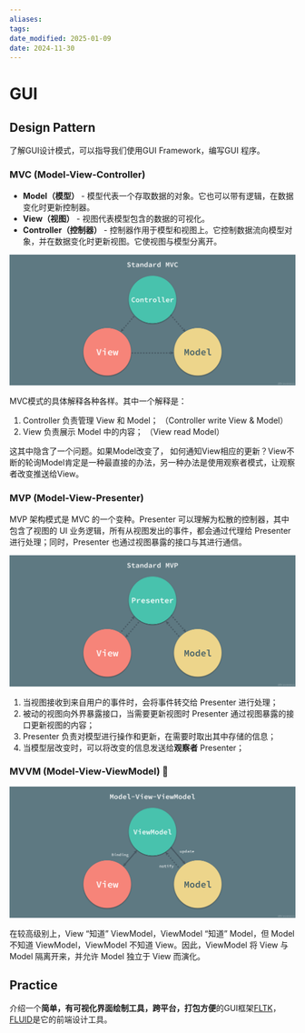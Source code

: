 ```yaml
---
aliases: 
tags: 
date_modified: 2025-01-09
date: 2024-11-30
---
```


# GUI

## Design Pattern

了解GUI设计模式，可以指导我们使用GUI Framework，编写GUI 程序。

### MVC (Model-View-Controller)

- **Model（模型）** - 模型代表一个存取数据的对象。它也可以带有逻辑，在数据变化时更新控制器。
- **View（视图）** - 视图代表模型包含的数据的可视化。
- **Controller（控制器）** - 控制器作用于模型和视图上。它控制数据流向模型对象，并在数据变化时更新视图。它使视图与模型分离开。

![](../../static/Pasted%20image%2020240418130845.png)

MVC模式的具体解释各种各样。其中一个解释是：

1. Controller 负责管理 View 和 Model； （Controller write View & Model）
2. View 负责展示 Model 中的内容； （View read Model）

这其中隐含了一个问题。如果Model改变了， 如何通知View相应的更新？View不断的轮询Model肯定是一种最直接的办法，另一种办法是使用观察者模式，让观察者改变推送给View。

### MVP (Model-View-Presenter)

MVP 架构模式是 MVC 的一个变种。Presenter 可以理解为松散的控制器，其中包含了视图的 UI 业务逻辑，所有从视图发出的事件，都会通过代理给 Presenter 进行处理；同时，Presenter 也通过视图暴露的接口与其进行通信。

![](../../static/Pasted%20image%2020240418130826.png)

1. 当视图接收到来自用户的事件时，会将事件转交给 Presenter 进行处理；
2. 被动的视图向外界暴露接口，当需要更新视图时 Presenter 通过视图暴露的接口更新视图的内容；
3. Presenter 负责对模型进行操作和更新，在需要时取出其中存储的信息；
4. 当模型层改变时，可以将改变的信息发送给**观察者** Presenter；

### MVVM (Model-View-ViewModel) 🌟

![](../../static/Pasted%20image%2020240418131137.png)

在较高级别上，View “知道” ViewModel，ViewModel “知道” Model，但 Model 不知道 ViewModel，ViewModel 不知道 View。因此，ViewModel 将 View 与 Model 隔离开来，并允许 Model 独立于 View 而演化。

## Practice

介绍一个**简单，有可视化界面绘制工具，跨平台，打包方便**的GUI框架[FLTK](https://www.fltk.org/)，[FLUID](https://www.fltk.org/doc-1.3/fluid.html)是它的前端设计工具。
